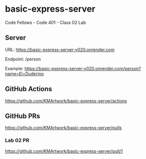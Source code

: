 # basic-express-server
Code Fellows - Code 401 - Class 02 Lab

## Server
URL: https://basic-express-server-y020.onrender.com

Endpoint: /person

Example: https://basic-express-server-y020.onrender.com/person?name=El+Duderino

## GitHub Actions
https://github.com/KMArtwork/basic-express-server/actions

## GitHub PRs
https://github.com/KMArtwork/basic-express-server/pulls

### Lab 02 PR
https://github.com/KMArtwork/basic-express-server/pull/1